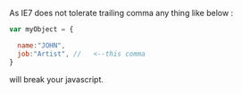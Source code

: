 As IE7 does not tolerate trailing comma any thing like below :
```javascript
var myObject = {

  name:"JOHN",
  job:"Artist", //   <--this comma 
}
```
will break your javascript.
